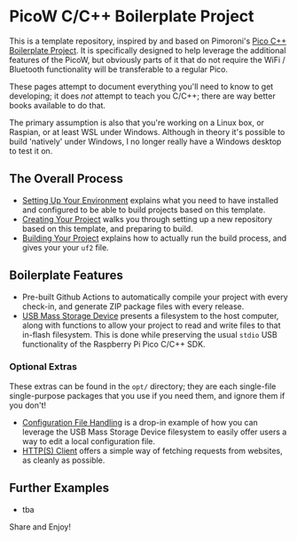 # PicoW C/C++ Boilerplate Project

This is a template repository, inspired by and based on Pimoroni's 
[Pico C++ Boilerplate Project](https://github.com/pimoroni/pico-boilerplate). 
It is specifically designed to help leverage the additional features of the
PicoW, but obviously parts of it that do not require the WiFi / Bluetooth
functionality will be transferable to a regular Pico.

These pages attempt to document everything you'll need to know to get developing;
it does *not* attempt to teach you C/C++; there are way better books available to
do that.

The primary assumption is also that you're working on a Linux box, or Raspian,
or at least WSL under Windows. Although in theory it's possible to build 
'natively' under Windows, I no longer really have a Windows desktop to test it
on.


## The Overall Process

* [Setting Up Your Environment](setting-up-env.md) explains what you need to have
  installed and configured to be able to build projects based on this template.
* [Creating Your Project](creating-projects.md) walks you through setting up a
  new repository based on this template, and preparing to build.
* [Building Your Project](building-projects.md) explains how to actually run
  the build process, and gives your your `uf2` file.


## Boilerplate Features

* Pre-built Github Actions to automatically compile your project with every 
  check-in, and generate ZIP package files with every release.
* [USB Mass Storage Device](usbfs.md) presents a filesystem to the host computer,
  along with functions to allow your project to read and write files to that
  in-flash filesystem. This is done while preserving the usual `stdio` USB
  functionality of the Raspberry Pi Pico C/C++ SDK.


### Optional Extras 

These extras can be found in the `opt/` directory; they are each single-file
single-purpose packages that you use if you need them, and ignore them if you
don't!

* [Configuration File Handling](config.md) is a drop-in example of how you can
  leverage the USB Mass Storage Device filesystem to easily offer users a way
  to edit a local configuration file.
* [HTTP(S) Client](httpclient.md) offers a simple way of fetching requests from
  websites, as cleanly as possible.

## Further Examples

* tba


Share and Enjoy!